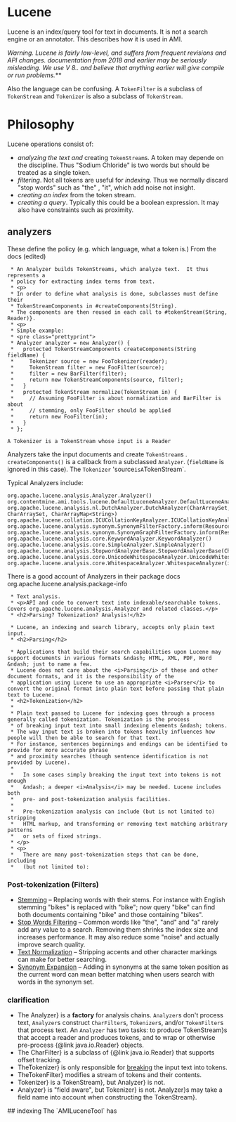 # Lucene

Lucene is an index/query tool for text in documents. It is not a search engine or an annotator. 
This describes how it is used in AMI.

***Warning. Lucene is fairly low-level, and suffers from frequent revisions and API changes. documentation from 2018 and earlier 
may be seriously misleading. We use V 8.*.* and believe that anything earlier will give compile or run problems.***

Also the language can be confusing. A `TokenFilter` is a subclass of `TokenStream` and `Tokenizer` is also a subclass of
`TokenStream`.

# Philosophy

Lucene operations consist of:
* *analyzing the text and* creating `TokenStream`s. A token may depende on the discipline. Thus "Sodium Chloride" is two words but 
should be treated as a single token.
* *filtering*. Not all tokens are useful for *indexing*. Thus we normally discard "stop words" such as "the" , "it", which add noise
not insight.
* *creating an index* from the token stream.
* *creating a query*. Typically this could be a boolean expression. It may also have constraints such as proximity.


## analyzers 
These define the policy (e.g. which language, what a token is.)
From the docs (edited)


```
 * An Analyzer builds TokenStreams, which analyze text.  It thus represents a
 * policy for extracting index terms from text.
 * <p>
 * In order to define what analysis is done, subclasses must define their
 * TokenStreamComponents in #createComponents(String).
 * The components are then reused in each call to #tokenStream(String, Reader)}.
 * <p>
 * Simple example:
 * <pre class="prettyprint">
 * Analyzer analyzer = new Analyzer() {
 *   protected TokenStreamComponents createComponents(String fieldName) {
 *     Tokenizer source = new FooTokenizer(reader);
 *     TokenStream filter = new FooFilter(source);
 *     filter = new BarFilter(filter);
 *     return new TokenStreamComponents(source, filter);
 *   }
 *   protected TokenStream normalize(TokenStream in) {
 *     // Assuming FooFilter is about normalization and BarFilter is about
 *     // stemming, only FooFilter should be applied
 *     return new FooFilter(in);
 *   }
 * };
 ```
 ```
A Tokenizer is a TokenStream whose input is a Reader
```

Analyzers take the input documents and create `TokenStream`s . `createComponents()` is a callback from a subclassed `Analyzer`. (`fieldName` is ignored in this case). The `Tokenizer` 'source` isA `TokenStream`.

Typical Analyzers include:
```
org.apache.lucene.analysis.Analyzer.Analyzer()
org.contentmine.ami.tools.lucene.DefaultLuceneAnalyzer.DefaultLuceneAnalyzer(Version)
org.apache.lucene.analysis.nl.DutchAnalyzer.DutchAnalyzer(CharArraySet, CharArraySet, CharArrayMap<String>)
org.apache.lucene.collation.ICUCollationKeyAnalyzer.ICUCollationKeyAnalyzer(Collator)
org.apache.lucene.analysis.synonym.SynonymFilterFactory.inform(ResourceLoader)
org.apache.lucene.analysis.synonym.SynonymGraphFilterFactory.inform(ResourceLoader)
org.apache.lucene.analysis.core.KeywordAnalyzer.KeywordAnalyzer()
org.apache.lucene.analysis.core.SimpleAnalyzer.SimpleAnalyzer()
org.apache.lucene.analysis.StopwordAnalyzerBase.StopwordAnalyzerBase(CharArraySet)
org.apache.lucene.analysis.core.UnicodeWhitespaceAnalyzer.UnicodeWhitespaceAnalyzer()
org.apache.lucene.analysis.core.WhitespaceAnalyzer.WhitespaceAnalyzer(int)
```
There is a good account of Analyzers in their package docs org.apache.lucene.analysis.package-info
```
 * Text analysis. 
 * <p>API and code to convert text into indexable/searchable tokens.  Covers org.apache.lucene.analysis.Analyzer and related classes.</p>
 * <h2>Parsing? Tokenization? Analysis!</h2>
 
 * Lucene, an indexing and search library, accepts only plain text input.
 * <h2>Parsing</h2>
 
 * Applications that build their search capabilities upon Lucene may support documents in various formats &ndash; HTML, XML, PDF, Word &ndash; just to name a few.
 * Lucene does not care about the <i>Parsing</i> of these and other document formats, and it is the responsibility of the 
 * application using Lucene to use an appropriate <i>Parser</i> to convert the original format into plain text before passing that plain text to Lucene.
 * <h2>Tokenization</h2>
 * 
 * Plain text passed to Lucene for indexing goes through a process generally called tokenization. Tokenization is the process
 * of breaking input text into small indexing elements &ndash; tokens.
 * The way input text is broken into tokens heavily influences how people will then be able to search for that text. 
 * For instance, sentences beginnings and endings can be identified to provide for more accurate phrase 
 * and proximity searches (though sentence identification is not provided by Lucene).
 * 
 *   In some cases simply breaking the input text into tokens is not enough
 *   &ndash; a deeper <i>Analysis</i> may be needed. Lucene includes both
 *   pre- and post-tokenization analysis facilities.
 * 
 *   Pre-tokenization analysis can include (but is not limited to) stripping
 *   HTML markup, and transforming or removing text matching arbitrary patterns
 *   or sets of fixed strings.
 * </p>
 * <p>
 *   There are many post-tokenization steps that can be done, including 
 *   (but not limited to):
```

### Post-tokenization (Filters)
<ul>
    <li><a href="http://en.wikipedia.org/wiki/Stemming">Stemming</a> &ndash; 
        Replacing words with their stems. 
        For instance with English stemming "bikes" is replaced with "bike"; 
        now query "bike" can find both documents containing "bike" and those containing "bikes".
    </li>
    <li><a href="http://en.wikipedia.org/wiki/Stop_words">Stop Words Filtering</a> &ndash; 
        Common words like "the", "and" and "a" rarely add any value to a search.
        Removing them shrinks the index size and increases performance.
        It may also reduce some "noise" and actually improve search quality.
    </li>
    <li><a href="http://en.wikipedia.org/wiki/Text_normalization">Text Normalization</a> &ndash; 
        Stripping accents and other character markings can make for better searching.
    </li>
    <li><a href="http://en.wikipedia.org/wiki/Synonym">Synonym Expansion</a> &ndash; 
        Adding in synonyms at the same token position as the current word can mean better 
        matching when users search with words in the synonym set.
    </li>
</ul>

### clarification
 <ul>
    <li>
      The Analyzer} is a
      <strong>factory</strong> for analysis chains. <code>Analyzer</code>s don't
      process text, <code>Analyzer</code>s construct <code>CharFilter</code>s, <code>Tokenizer</code>s, and/or
      <code>TokenFilter</code>s that process text. An <code>Analyzer</code> has two tasks: 
      to produce TokenStream}s that accept a
      reader and produces tokens, and to wrap or otherwise
      pre-process {@link java.io.Reader} objects.
    </li>
    <li>
    The CharFilter} is a subclass of
   {@link java.io.Reader} that supports offset tracking.
    </li>
    <li>TheTokenizer}
      is only responsible for <u>breaking</u> the input text into tokens.
    </li>
    <li>TheTokenFilter} modifies a
    stream of tokens and their contents.
    </li>
    <li>
      Tokenizer} is a TokenStream}, 
      but Analyzer} is not.
    </li>
    <li>
      Analyzer} is "field aware", but 
      Tokenizer} is not. Analyzer}s may
      take a field name into account when constructing the TokenStream}.
    </li>
  </ul>
## indexing 
The 
`AMILuceneTool` has
 
